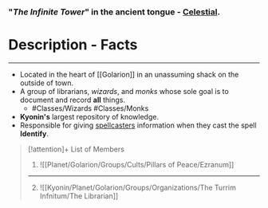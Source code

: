 ### "*The Infinite Tower*" in the ancient tongue - <u>Celestial</u>. 

# Description - Facts
---
- Located in the heart of [[Golarion]] in an unassuming shack on the outside of town.
- A group of librarians, *wizards*, and *monks* whose sole goal is to document and record **all** things. 
	- #Classes/Wizards #Classes/Monks
- **Kyonin's** largest repository of knowledge. 
- Responsible for giving <u>spellcasters</u> information when they cast the spell **Identify**.

> [!attention]+ List of Members
> 1. ![[Planet/Golarion/Groups/Cults/Pillars of Peace/Ezranum]] 
> ---
>2. ![[Kyonin/Planet/Golarion/Groups/Organizations/The Turrim Infnitum/The Librarian]]

